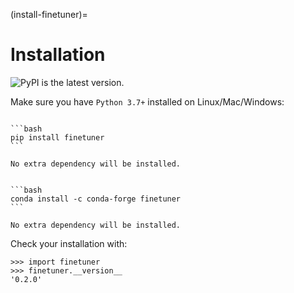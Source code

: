 (install-finetuner)=
# Installation

![PyPI](https://img.shields.io/pypi/v/finetuner-client?color=%23ffffff&label=%20) is the latest version.

Make sure you have `Python 3.7+` installed on Linux/Mac/Windows:

````{tab} Basic install

```bash
pip install finetuner
```

No extra dependency will be installed.
````

````{tab} Basic install via Conda

```bash
conda install -c conda-forge finetuner
```

No extra dependency will be installed.
````

Check your installation with:
```pycon
>>> import finetuner
>>> finetuner.__version__
'0.2.0'
```